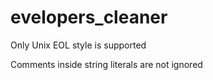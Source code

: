 # evelopers_cleaner

Only Unix EOL style is supported

Comments inside string literals are not ignored

